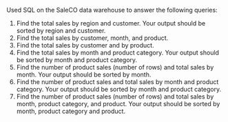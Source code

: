 Used SQL on the SaleCO data warehouse to answer the following queries:

1. Find the total sales by region and customer. Your output should be sorted by region and customer.
2. Find the total sales by customer, month, and product.
3. Find the total sales by customer and by product.
4. Find the total sales by month and product category. Your output should be sorted by month and product category.
5. Find the number of product sales (number of rows) and total sales by month. Your output should be sorted by month.
6. Find the number of product sales and total sales by month and product category. Your output should be sorted by month and product category.
7. Find the number of product sales (number of rows) and total sales by month, product category, and product. Your output should be sorted by month, product category and product.
